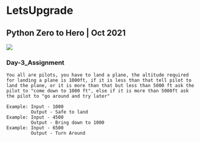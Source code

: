 # LetsUpgrade

## Python Zero to Hero | Oct 2021
<a href="https://youtu.be/ezMU0Z3nyb0"> <img src="https://i.ytimg.com/vi/Qysxyvo9N7I/mqdefault.jpg"> </a>
### Day-3_Assignment

```
You all are pilots, you have to land a plane, the altitude required for landing a plane is 1000ft, if it is less than that tell pilot to land the plane, or it is more than that but less than 5000 ft ask the pilot to "come down to 1000 ft", else if it is more than 5000ft ask the pilot to "go around and try later"

Example: Input - 1000
         Output - Safe to land 
Example: Input - 4500
         Output - Bring down to 1000
Example: Input - 6500
         Output - Turn Around
```
